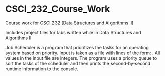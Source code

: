 # CSCI_232_Course_Work
Course work for CSCI 232 (Data Structures and Algorithms II)

Includes project files for labs written while in Data Structures and Algorithms II


Job Scheduler is a program that prioritizes the tasks for an operating system based on priority. Input is taken as a file with lines of the form: <job number> <priority> <arrival time> <duration>. All values in the input file are integers. The program uses a priority queue to sort the tasks of the scheduler and then prints the second-by-second runtime information to the console.
